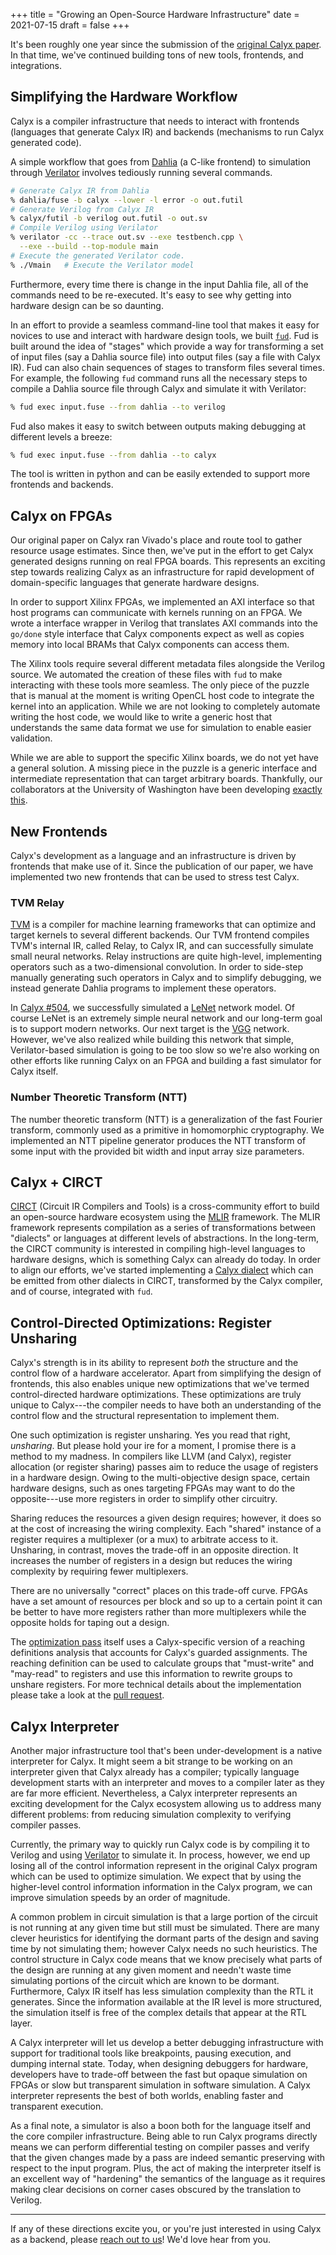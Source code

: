 +++
title = "Growing an Open-Source Hardware Infrastructure"
date = 2021-07-15
draft = false
+++

It's been roughly one year since the submission of the [original Calyx
paper][calyx-paper].
In that time, we've continued building tons of new tools, frontends, and
integrations.

## Simplifying the Hardware Workflow

Calyx is a compiler infrastructure that needs to interact with frontends
(languages that generate Calyx IR) and backends (mechanisms to run Calyx
generated code).

A simple workflow that goes from [Dahlia][] (a C-like frontend) to simulation
through [Verilator][] involves tediously running several commands.
```bash
# Generate Calyx IR from Dahlia
% dahlia/fuse -b calyx --lower -l error -o out.futil
# Generate Verilog from Calyx IR
% calyx/futil -b verilog out.futil -o out.sv
# Compile Verilog using Verilator
% verilator -cc --trace out.sv --exe testbench.cpp \
  --exe --build --top-module main
# Execute the generated Verilator code.
% ./Vmain   # Execute the Verilator model
```

Furthermore, every time there is change in the input Dahlia file, all of the
commands need to be re-executed.
It's easy to see why getting into hardware design can be so daunting.

In an effort to provide a seamless command-line tool that makes it easy for
novices to use and interact with hardware design tools, we built [`fud`][fud].
Fud is built around the idea of "stages" which provide a way for transforming
a set of input files (say a Dahlia source file) into output files (say a file
with Calyx IR).
Fud can also chain sequences of stages to transform files several times.
For example, the following `fud` command runs all the necessary steps to
compile a Dahlia source file through Calyx and simulate it with Verilator:
```bash
% fud exec input.fuse --from dahlia --to verilog
```

Fud also makes it easy to switch between outputs making debugging at different
levels a breeze:
```bash
% fud exec input.fuse --from dahlia --to calyx
```

The tool is written in python and can be easily extended to support more
frontends and backends.

## Calyx on FPGAs

Our original paper on Calyx ran Vivado's place and route tool to gather
resource usage estimates.
Since then, we've put in the effort to get Calyx generated designs running on
real FPGA boards.
This represents an exciting step towards realizing Calyx as an infrastructure
for rapid development of domain-specific languages that generate hardware
designs.

In order to support Xilinx FPGAs, we implemented an AXI interface so that host
programs can communicate with kernels running on an FPGA.
We wrote a interface wrapper in Verilog that translates AXI commands into the `go/done`
style interface that Calyx components expect as well as copies memory into
local BRAMs that Calyx components can access them.

The Xilinx tools require several different metadata files alongside the Verilog
source.
We automated the creation of these files with `fud` to make interacting with
these tools more seamless.
The only piece of the puzzle that is manual at the moment is writing OpenCL
host code to integrate the kernel into an application.
While we are not looking to completely automate writing the host code, we would
like to write a generic host that understands the same data format we use for
simulation to enable easier validation.

While we are able to support the specific Xilinx boards, we do not yet have a
general solution.
A missing piece in the puzzle is a generic interface and intermediate
representation that can target arbitrary boards.
Thankfully, our collaborators at the University of Washington have been
developing [exactly this][reticle].

## New Frontends

Calyx's development as a language and an infrastructure is driven by frontends
that make use of it.
Since the publication of our paper, we have implemented two new frontends that
can be used to stress test Calyx.

### TVM Relay

[TVM][] is a compiler for machine learning frameworks that can optimize and
target kernels to several different backends.
Our TVM frontend compiles TVM's internal IR, called Relay, to Calyx IR, and
can successfully simulate small neural networks.
Relay instructions are quite high-level, implementing operators such as a
two-dimensional convolution.
In order to side-step manually generating such operators in Calyx and to
simplify debugging, we instead generate Dahlia programs to implement these
operators.

In [Calyx #504](https://github.com/cucapra/calyx/pull/504), we successfully
simulated a [LeNet][] network model.
Of course LeNet is an extremely simple neural network and our long-term goal
is to support modern networks.
Our next target is the [VGG][] network.
However, we've also realized while building this network that simple,
Verilator-based simulation is going to be too slow so we're also working
on other efforts like running Calyx on an FPGA and building a fast simulator
for Calyx itself.

### Number Theoretic Transform (NTT)

The number theoretic transform (NTT) is a generalization of the fast Fourier
transform, commonly used as a primitive in homomorphic cryptography.
We implemented an NTT pipeline generator produces the NTT transform of some
input with the provided bit width and input array size parameters.


## Calyx + CIRCT

[CIRCT][] (Circuit IR Compilers and Tools) is a cross-community effort to build
an open-source hardware ecosystem using the [MLIR][] framework.
The MLIR framework represents compilation as a series of transformations between
"dialects" or languages at different levels of abstractions.
In the long-term, the CIRCT community is interested in compiling high-level
languages to hardware designs, which is something Calyx can already do today.
In order to align our efforts, we've started implementing a [Calyx dialect][calyx-dialect]
which can be emitted from other dialects in CIRCT, transformed by the Calyx compiler,
and of course, integrated with `fud`.


## Control-Directed Optimizations: Register Unsharing

Calyx's strength is in its ability to represent *both* the structure and the
control flow of a hardware accelerator.
Apart from simplifying the design of frontends, this also enables unique
new optimizations that we've termed control-directed hardware optimizations.
These optimizations are truly unique to Calyx---the compiler needs to have
both an understanding of the control flow and the structural representation
to implement them.

One such optimization is register unsharing.
Yes you read that right, *unsharing*. But please hold your ire for a moment, I
promise there is a method to my madness.
In compilers like LLVM (and Calyx), register allocation (or register
sharing) passes aim to reduce the usage of registers in a hardware design.
Owing to the multi-objective design space, certain hardware designs, such as
ones targeting FPGAs may want to do the opposite---use more registers in
order to simplify other circuitry.

Sharing reduces the resources a given design requires; however, it does so at
the cost of increasing the wiring complexity.
Each "shared" instance of a register requires a multiplexer (or a mux) to arbitrate
access to it.
Unsharing, in contrast, moves the trade-off in an opposite direction. It
increases the number of registers in a design but reduces the wiring
complexity by requiring fewer multiplexers.

There are no universally "correct" places on this trade-off curve. FPGAs have a
set amount of resources per block and so up to a certain point it can be better
to have more registers rather than more multiplexers while the opposite holds for
taping out a design.

The [optimization pass][register-sharing] itself uses a Calyx-specific version
of a reaching definitions analysis that accounts for Calyx's guarded
assignments.
The reaching definition can be used to calculate groups that "must-write" and
"may-read" to registers and use this information to rewrite groups to unshare
registers.
For more technical details about the implementation please take a look at the
[pull request][register-sharing-pr].

## Calyx Interpreter

Another major infrastructure tool that's been under-development is a native
interpreter for Calyx. It might seem a bit strange to be working on an
interpreter given that Calyx already has a compiler; typically language
development starts with an interpreter and moves to a compiler later as they are
far more efficient. Nevertheless, a Calyx interpreter represents an exciting
development for the Calyx ecosystem allowing us to address many different
problems: from reducing simulation complexity to verifying compiler passes.

Currently, the primary way to quickly run Calyx code is by compiling it
to Verilog and using [Verilator][] to simulate it.
In process, however, we end up losing all of the control information represent
in the original Calyx program which can be used to optimize simulation.
We expect that by using the higher-level control information information in
the Calyx program, we can improve simulation speeds by an order of magnitude.

A common problem in circuit simulation is that a
large portion of the circuit is not running at any given time but still must be
simulated. There are many clever heuristics for identifying the dormant parts of
the design and saving time by not simulating them; however Calyx needs no such
heuristics. The control structure in Calyx code means that we know precisely
what parts of the design are running at any given moment and needn't waste time
simulating portions of the circuit which are known to be dormant.
Furthermore, Calyx IR itself has less simulation complexity than the RTL it
generates.
Since the information available at the IR level is more structured, the
simulation itself is free of the complex details that appear at the RTL layer.

A Calyx interpreter will let us develop a better debugging infrastructure
with support for traditional tools like breakpoints, pausing execution, and
dumping internal state.
Today, when designing debuggers for hardware, developers have to trade-off between
the fast but opaque simulation on FPGAs or slow but transparent simulation in
software simulation.
A Calyx interpreter represents the best of both worlds, enabling faster and
transparent execution.

As a final note, a simulator is also a boon both for the language itself and the
core compiler infrastructure. Being able to run Calyx programs directly means we
can perform differential testing on compiler passes and verify that the given
changes made by a pass are indeed semantic preserving with respect to the input
program. Plus, the act of making the interpreter itself is an excellent way of
"hardening" the semantics of the language as it requires making clear decisions
on corner cases obscured by the translation to Verilog.

---

If any of these directions excite you, or you're just interested in using
Calyx as a backend, please [reach out to us][calyx-gh-disc]! We'd love hear
from you.

[lenet]: https://en.wikipedia.org/wiki/LeNet
[vgg]: https://neurohive.io/en/popular-networks/vgg16/
[calyx-paper]: https://rachitnigam.com/files/pubs/calyx.pdf
[mlir]: https://mlir.llvm.org/
[circt]: https://github.com/llvm/circt
[calyx-dialect]: https://github.com/llvm/circt/tree/46ae6df8eb30c0404a0cc54f92a68a63ef643c89/test/Dialect/Calyx
[reticle]: https://github.com/vegaluisjose/reticle
[dahlia]: https://capra.cs.cornell.edu/dahlia/
[verilator]: https://www.veripool.org/verilator/
[tvm]: https://github.com/apache/tvm
[register-sharing]: https://github.com/cucapra/calyx/blob/master/calyx/src/passes/register_unsharing.rs
[register-sharing-pr]: https://github.com/cucapra/calyx/pull/511
[chisel-sim]: https://scottbeamer.net/pubs/beamer-dac2020.pdf
[calyx-gh-disc]: https://github.com/cucapra/calyx/discussions
[fud]: https://capra.cs.cornell.edu/docs/calyx/fud/index.html
